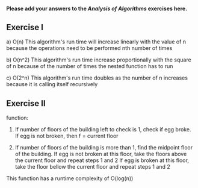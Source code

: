 #### Please add your answers to the ***Analysis of  Algorithms*** exercises here.

## Exercise I

a) O(n)  This algorithm's run time will increase linearly with the value of n because the operations need to be performed nth number of times


b) O(n^2) This algorithm's run time increase proportionally with the square of n because of the number of times the nested function has to run


c) O(2^n) This algorithm's run time doubles as the number of n increases because it is calling itself recursively

## Exercise II

function:

1. If number of floors of the building left to check is 1, check if egg broke. If egg is not broken, then f = current floor

2. If number of floors of the building is more than 1, find the midpoint floor of the building.
If egg is not broken at this floor, take the floors above the current floor and repeat steps 1 and 2
If egg is broken at this floor, take the floor bellow the current floor
and repeat steps 1 and 2



This function has a runtime complexity of O(log(n))